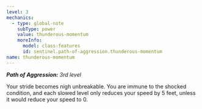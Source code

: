 ```yaml
---
level: 3
mechanics:
  - type: global-note
    subType: power
    value: thunderous-momentum
    moreInfo:
      model: class-features
      id: sentinel.path-of-aggression.thunderous-momentum
name: thunderous-momentum
---
```

_**Path of Aggression:** 3rd level_
Your stride becomes nigh unbreakable. You are immune to the shocked condition, and each slowed level only reduces your speed by 5 feet, unless it would reduce your speed to 0.